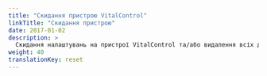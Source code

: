 ```yaml
---
title: "Скидання пристрою VitalControl"
linkTitle: "Скидання пристрою"
date: 2017-01-02
description: >
  Скидання налаштувань на пристрої VitalControl та/або видалення всіх даних про тварин.
weight: 40
translationKey: reset
---
```

